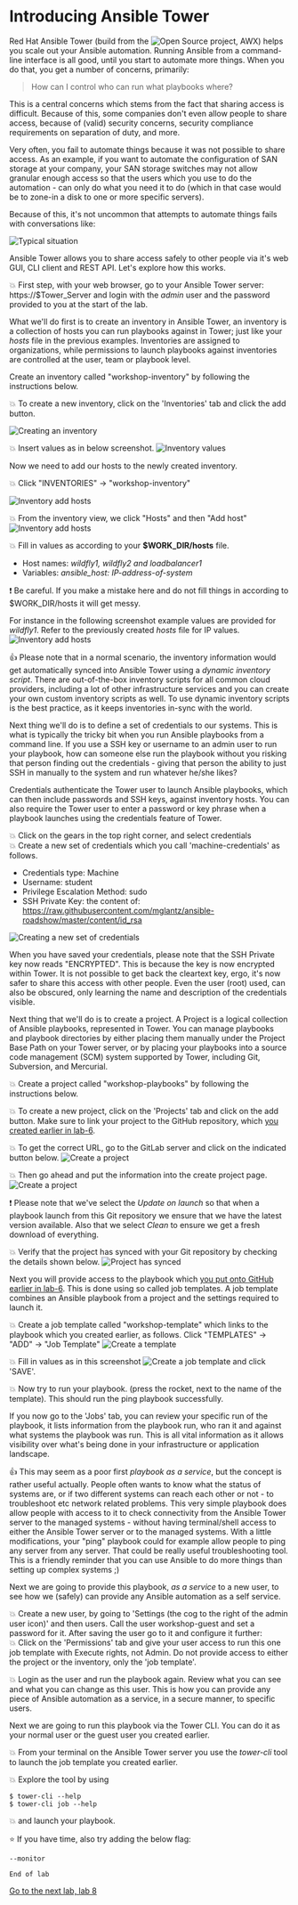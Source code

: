 # Introducing Ansible Tower

Red Hat Ansible Tower (build from the ![Open Source project, AWX](https://github.com/ansible/awx)) helps you scale out your Ansible automation. Running Ansible from a command-line interface is all good, until you start to automate more things. When you do that, you get a number of concerns, primarily:

>How can I control who can run what playbooks where?

This is a central concerns which stems from the fact that sharing access is difficult. Because of this, some companies don't even allow people to share access, because of (valid) security concerns, security compliance requirements on separation of duty, and more.

Very often, you fail to automate things because it was not possible to share access. As an example, if you want to automate
the configuration of SAN storage at your company, your SAN storage switches may not allow granular enough access so that the users which you use to do the automation - can only do what you need it to do (which in that case would be to zone-in a disk to one or more specific servers).

Because of this, it's not uncommon that attempts to automate things fails with conversations like:

![Typical situation](../../content/images/you-cannot-have-access.png)

Ansible Tower allows you to share access safely to other people via it's web GUI, CLI client and REST API. Let's explore how this works.

:boom: First step, with your web browser, go to your Ansible Tower server: https://$Tower_Server and login with the _admin_ user and the password provided to you at the start of the lab.

What we'll do first is to create an inventory in Ansible Tower, an inventory is a collection of hosts you can run playbooks against in Tower; just like your *hosts* file in the previous examples. Inventories are assigned to organizations, while permissions to launch playbooks against inventories are controlled at the user, team or playbook level.

Create an inventory called "workshop-inventory" by following the instructions below.

:boom: To create a new inventory, click on the 'Inventories' tab and click the add button.

![Creating an inventory](../../content/images/create-new-inventory.png)

:boom: Insert values as in below screenshot.
![Inventory values](../../content/images/inventory-values.png)

Now we need to add our hosts to the newly created inventory.

:boom: Click "INVENTORIES" -> "workshop-inventory"

![Inventory add hosts](../../content/images/inventory-add-hosts.png)

:boom: From the inventory view, we click "Hosts" and then "Add host"
![Inventory add hosts](../../content/images/inventory-add-hosts-ii.png)

:boom: Fill in values as according to your **$WORK_DIR/hosts** file.
* Host names: _wildfly1, wildfly2 and loadbalancer1_
* Variables: _ansible_host: IP-address-of-system_

:exclamation: Be careful. If you make a mistake here and do not fill things in according to $WORK_DIR/hosts it will get messy.

For instance in the following screenshot example values are provided for *wildfly1*. Refer to the previously created *hosts* file for IP values.
![Inventory add hosts](../../content/images/inventory-add-hosts-iii.png)

 :thumbsup: Please note that in a normal scenario, the inventory information would get automatically synced into Ansible Tower using a _dynamic inventory script_. There are out-of-the-box inventory scripts for all common cloud providers, including a lot of other infrastructure services and you can create your own custom inventory scripts as well. To use dynamic inventory scripts is the best practice, as it keeps inventories in-sync with the world.

Next thing we'll do is to define a set of credentials to our systems. This is what is typically the tricky bit when you run Ansible playbooks from a command line. If you use a SSH key or username to an admin user to run your playbook, how can someone else run the playbook without you risking that person finding out the credentials - giving that person the ability to just SSH in manually to the system and run whatever he/she likes?

Credentials authenticate the Tower user to launch Ansible playbooks, which can then include passwords and SSH keys, against inventory hosts. You can also require the Tower user to enter a password or key phrase when a playbook launches using the credentials feature of Tower.

:boom: Click on the gears in the top right corner, and select credentials\
:boom: Create a new set of credentials which you call 'machine-credentials' as follows.
* Credentials type: Machine
* Username: student
* Privilege Escalation Method: sudo
* SSH Private Key: the content of: https://raw.githubusercontent.com/mglantz/ansible-roadshow/master/content/id_rsa

 ![Creating a new set of credentials](../../content/images/credentials-create.png)

When you have saved your credentials, please note that the SSH Private key now reads "ENCRYPTED". This is because the key is now encrypted within Tower. It is not possible to get back the cleartext key, ergo, it's now safer to share this access with other people. Even the user (root) used, can also be obscured, only learning the name and description of the credentials visible.

Next thing that we'll do is to create a project. A Project is a logical collection of Ansible playbooks, represented in Tower.
You can manage playbooks and playbook directories by either placing them manually under the Project Base Path on your Tower server, or by placing your playbooks into a source code management (SCM) system supported by Tower, including Git, Subversion, and Mercurial.

:boom: Create a project called "workshop-playbooks" by following the instructions below.

:boom: To create a new project, click on the 'Projects' tab and click on the add button. Make sure to link your project to the GitHub repository, which [you created earlier in lab-6](https://github.com/mglantz/ansible-roadshow/tree/master/labs/lab-6). 

:boom: To get the correct URL, go to the GitLab server and click on the indicated button below.
![Create a project](../../content/images/copy-gitlab-url.png)

:boom: Then go ahead and put the information into the create project page.
![Create a project](../../content/images/create-project.png)

:exclamation: Please note that we've select the _Update on launch_ so that when a playbook launch from this Git repository we ensure that we have the latest version available. Also that we select _Clean_ to ensure we get a fresh download of everything.

:boom: Verify that the project has synced with your Git repository by checking the details shown below.
![Project has synced](../../content/images/project-synced.png)

Next you will provide access to the playbook which [you put onto GitHub earlier in lab-6](https://github.com/mglantz/ansible-roadshow/tree/master/labs/lab-6). This is done using so called job templates. A job template combines an Ansible playbook from a project and the settings required to launch it.

:boom: Create a job template called "workshop-template" which links to the playbook which you created earlier, as follows. Click "TEMPLATES" -> "ADD" -> "Job Template"
![Create a template](../../content/images/create-template.png)

:boom: Fill in values as in this screenshot
![Create a job template](../../content/images/create-template-ii.png)
and click 'SAVE'.

:boom: Now try to run your playbook. (press the rocket, next to the name of the template). This should run the ping playbook successfully. 

If you now go to the 'Jobs' tab, you can review your specific run of the playbook, it lists information from the playbook run, who ran it and against what systems the playbook was run. This is all vital information as it allows visibility over what's being done in your infrastructure or application landscape.

:thumbsup: This may seem as a poor first _playbook as a service_, but the concept is rather useful actually. People often wants to know what the status of systems are, or if two different systems can reach each other or not - to troubleshoot etc network related problems. This very simple playbook does allow people with access to it to check connectivity from the Ansible Tower server to the managed systems - without having terminal/shell access to either the Ansible Tower server or to the managed systems. With a little modifications, your "ping" playbook could for example allow people to ping any server from any server. That could be really useful troubleshooting tool. This is a friendly reminder that you can use Ansible to do more things than setting up complex systems ;)

Next we are going to provide this playbook, _as a service_ to a new user, to see how we (safely) can provide any Ansible automation as a self service.

:boom: Create a new user, by going to 'Settings (the cog to the right of the admin user icon)' and then users. Call the user workshop-guest and set a password for it. After saving the user go to it and configure it further:\
:boom: Click on the 'Permissions' tab and give your user access to run this one job template with Execute rights, not Admin. Do not provide access to either the project or the inventory, only the 'job template'.

:boom: Login as the user and run the playbook again. Review what you can see and what you can change as this user. This is how you can provide any piece of Ansible automation as a service, in a secure manner, to specific users.

Next we are going to run this playbook via the Tower CLI. You can do it as your normal user or the guest user you created earlier.

:boom: From your terminal on the Ansible Tower server you use the _tower-cli_ tool to launch the job template you created earlier.

:boom: Explore the tool by using
```
$ tower-cli --help
$ tower-cli job --help
```
:boom: and launch your playbook.

:star: If you have time, also try adding the below flag:
```
--monitor
```

```
End of lab
```
[Go to the next lab, lab 8](../lab-8/README.md)
